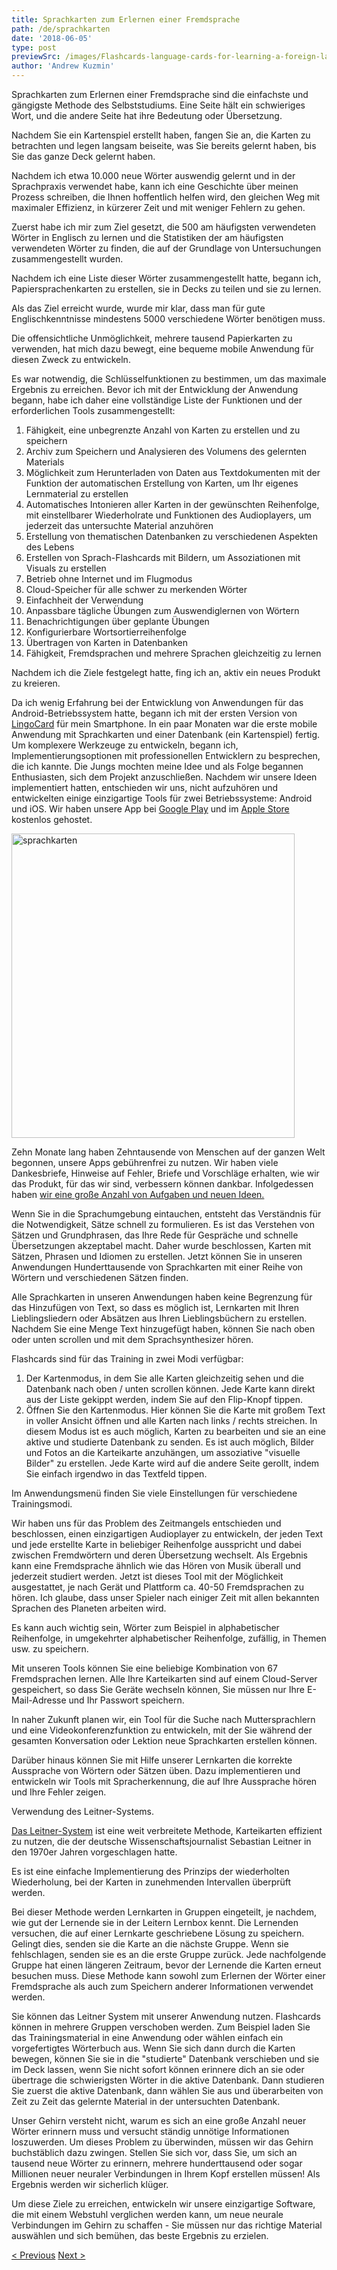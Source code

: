 ```yaml
---
title: Sprachkarten zum Erlernen einer Fremdsprache
path: /de/sprachkarten
date: '2018-06-05'
type: post
previewSrc: /images/Flashcards-language-cards-for-learning-a-foreign-language.-The-best-method-of-memorizing-words.jpg
author: 'Andrew Kuzmin'
---
```


Sprachkarten zum Erlernen einer Fremdsprache sind die einfachste und gängigste Methode des Selbststudiums. Eine Seite hält ein schwieriges Wort, und die andere Seite hat ihre Bedeutung oder Übersetzung.

Nachdem Sie ein Kartenspiel erstellt haben, fangen Sie an, die Karten zu betrachten und legen langsam beiseite, was Sie bereits gelernt haben, bis Sie das ganze Deck gelernt haben.

Nachdem ich etwa 10.000 neue Wörter auswendig gelernt und in der Sprachpraxis verwendet habe, kann ich eine Geschichte über meinen Prozess schreiben, die Ihnen hoffentlich helfen wird, den gleichen Weg mit maximaler Effizienz, in kürzerer Zeit und mit weniger Fehlern zu gehen.

Zuerst habe ich mir zum Ziel gesetzt, die 500 am häufigsten verwendeten Wörter in Englisch zu lernen und die Statistiken der am häufigsten verwendeten Wörter zu finden, die auf der Grundlage von Untersuchungen zusammengestellt wurden.

Nachdem ich eine Liste dieser Wörter zusammengestellt hatte, begann ich, Papiersprachenkarten zu erstellen, sie in Decks zu teilen und sie zu lernen.

Als das Ziel erreicht wurde, wurde mir klar, dass man für gute Englischkenntnisse mindestens 5000 verschiedene Wörter benötigen muss.

Die offensichtliche Unmöglichkeit, mehrere tausend Papierkarten zu verwenden, hat mich dazu bewegt, eine bequeme mobile Anwendung für diesen Zweck zu entwickeln.

Es war notwendig, die Schlüsselfunktionen zu bestimmen, um das maximale Ergebnis zu erreichen. Bevor ich mit der Entwicklung der Anwendung begann, habe ich daher eine vollständige Liste der Funktionen und der erforderlichen Tools zusammengestellt:

1. Fähigkeit, eine unbegrenzte Anzahl von Karten zu erstellen und zu speichern
2. Archiv zum Speichern und Analysieren des Volumens des gelernten Materials
3. Möglichkeit zum Herunterladen von Daten aus Textdokumenten mit der Funktion der automatischen Erstellung von Karten, um Ihr eigenes Lernmaterial zu erstellen
4. Automatisches Intonieren aller Karten in der gewünschten Reihenfolge, mit einstellbarer Wiederholrate und Funktionen des Audioplayers, um jederzeit das untersuchte Material anzuhören
5. Erstellung von thematischen Datenbanken zu verschiedenen Aspekten des Lebens
6. Erstellen von Sprach-Flashcards mit Bildern, um Assoziationen mit Visuals zu erstellen
7. Betrieb ohne Internet und im Flugmodus
8. Cloud-Speicher für alle schwer zu merkenden Wörter
9. Einfachheit der Verwendung
10. Anpassbare tägliche Übungen zum Auswendiglernen von Wörtern
11. Benachrichtigungen über geplante Übungen
12. Konfigurierbare Wortsortierreihenfolge
13. Übertragen von Karten in Datenbanken
14. Fähigkeit, Fremdsprachen und mehrere Sprachen gleichzeitig zu lernen

Nachdem ich die Ziele festgelegt hatte, fing ich an, aktiv ein neues Produkt zu kreieren.

Da ich wenig Erfahrung bei der Entwicklung von Anwendungen für das Android-Betriebssystem hatte, begann ich mit der ersten Version von <a href="https://lingocard.com" target="_blank" rel="noopener">LingoCard</a> für mein Smartphone. In ein paar Monaten war die erste mobile Anwendung mit Sprachkarten und einer Datenbank (ein Kartenspiel) fertig. Um komplexere Werkzeuge zu entwickeln, begann ich, Implementierungsoptionen mit professionellen Entwicklern zu besprechen, die ich kannte. Die Jungs mochten meine Idee und als Folge begannen Enthusiasten, sich dem Projekt anzuschließen. Nachdem wir unsere Ideen implementiert hatten, entschieden wir uns, nicht aufzuhören und entwickelten einige einzigartige Tools für zwei Betriebssysteme: Android und iOS. Wir haben unsere App bei <a href="https://play.google.com/store/apps/details?id=com.lingocard.lingocard" target="_blank" rel="noopener">Google Play</a> und im <a href="https://itunes.apple.com/us/app/lingocard/id1217076835?mt=8" target="_blank" rel="noopener">Apple Store</a> kostenlos gehostet.

<img class="aligncenter wp-image-7109" src="../images/2018/05/LingoCard-play.png" alt="sprachkarten" width="453" height="487" />

Zehn Monate lang haben Zehntausende von Menschen auf der ganzen Welt begonnen, unsere Apps gebührenfrei zu nutzen. Wir haben viele Dankesbriefe, Hinweise auf Fehler, Briefe und Vorschläge erhalten, wie wir das Produkt, für das wir sind, verbessern können dankbar. Infolgedessen haben <a href="https://lingocard.com" target="_blank" rel="noopener">wir eine große Anzahl von Aufgaben und neuen Ideen.</a>

Wenn Sie in die Sprachumgebung eintauchen, entsteht das Verständnis für die Notwendigkeit, Sätze schnell zu formulieren. Es ist das Verstehen von Sätzen und Grundphrasen, das Ihre Rede für Gespräche und schnelle Übersetzungen akzeptabel macht. Daher wurde beschlossen, Karten mit Sätzen, Phrasen und Idiomen zu erstellen. Jetzt können Sie in unseren Anwendungen Hunderttausende von Sprachkarten mit einer Reihe von Wörtern und verschiedenen Sätzen finden.

Alle Sprachkarten in unseren Anwendungen haben keine Begrenzung für das Hinzufügen von Text, so dass es möglich ist, Lernkarten mit Ihren Lieblingsliedern oder Absätzen aus Ihren Lieblingsbüchern zu erstellen. Nachdem Sie eine Menge Text hinzugefügt haben, können Sie nach oben oder unten scrollen und mit dem Sprachsynthesizer hören.

Flashcards sind für das Training in zwei Modi verfügbar:

1. Der Kartenmodus, in dem Sie alle Karten gleichzeitig sehen und die Datenbank nach oben / unten scrollen können. Jede Karte kann direkt aus der Liste gekippt werden, indem Sie auf den Flip-Knopf tippen.
2. Öffnen Sie den Kartenmodus. Hier können Sie die Karte mit großem Text in voller Ansicht öffnen und alle Karten nach links / rechts streichen. In diesem Modus ist es auch möglich, Karten zu bearbeiten und sie an eine aktive und studierte Datenbank zu senden. Es ist auch möglich, Bilder und Fotos an die Karteikarte anzuhängen, um assoziative "visuelle Bilder" zu erstellen. Jede Karte wird auf die andere Seite gerollt, indem Sie einfach irgendwo in das Textfeld tippen.

Im Anwendungsmenü finden Sie viele Einstellungen für verschiedene Trainingsmodi.

Wir haben uns für das Problem des Zeitmangels entschieden und beschlossen, einen einzigartigen Audioplayer zu entwickeln, der jeden Text und jede erstellte Karte in beliebiger Reihenfolge ausspricht und dabei zwischen Fremdwörtern und deren Übersetzung wechselt. Als Ergebnis kann eine Fremdsprache ähnlich wie das Hören von Musik überall und jederzeit studiert werden. Jetzt ist dieses Tool mit der Möglichkeit ausgestattet, je nach Gerät und Plattform ca. 40-50 Fremdsprachen zu hören. Ich glaube, dass unser Spieler nach einiger Zeit mit allen bekannten Sprachen des Planeten arbeiten wird.

Es kann auch wichtig sein, Wörter zum Beispiel in alphabetischer Reihenfolge, in umgekehrter alphabetischer Reihenfolge, zufällig, in Themen usw. zu speichern.

Mit unseren Tools können Sie eine beliebige Kombination von 67 Fremdsprachen lernen. Alle Ihre Karteikarten sind auf einem Cloud-Server gespeichert, so dass Sie Geräte wechseln können, Sie müssen nur Ihre E-Mail-Adresse und Ihr Passwort speichern.

In naher Zukunft planen wir, ein Tool für die Suche nach Muttersprachlern und eine Videokonferenzfunktion zu entwickeln, mit der Sie während der gesamten Konversation oder Lektion neue Sprachkarten erstellen können.

Darüber hinaus können Sie mit Hilfe unserer Lernkarten die korrekte Aussprache von Wörtern oder Sätzen üben. Dazu implementieren und entwickeln wir Tools mit Spracherkennung, die auf Ihre Aussprache hören und Ihre Fehler zeigen.

Verwendung des Leitner-Systems.

<a href="https://en.wikipedia.org/wiki/Leitner_system" target="_blank" rel="noopener">Das Leitner-System</a> ist eine weit verbreitete Methode, Karteikarten effizient zu nutzen, die der deutsche Wissenschaftsjournalist Sebastian Leitner in den 1970er Jahren vorgeschlagen hatte.

Es ist eine einfache Implementierung des Prinzips der wiederholten Wiederholung, bei der Karten in zunehmenden Intervallen überprüft werden.

Bei dieser Methode werden Lernkarten in Gruppen eingeteilt, je nachdem, wie gut der Lernende sie in der Leitern Lernbox kennt. Die Lernenden versuchen, die auf einer Lernkarte geschriebene Lösung zu speichern. Gelingt dies, senden sie die Karte an die nächste Gruppe. Wenn sie fehlschlagen, senden sie es an die erste Gruppe zurück. Jede nachfolgende Gruppe hat einen längeren Zeitraum, bevor der Lernende die Karten erneut besuchen muss. Diese Methode kann sowohl zum Erlernen der Wörter einer Fremdsprache als auch zum Speichern anderer Informationen verwendet werden.

Sie können das Leitner System mit unserer Anwendung nutzen. Flashcards können in mehrere Gruppen verschoben werden. Zum Beispiel laden Sie das Trainingsmaterial in eine Anwendung oder wählen einfach ein vorgefertigtes Wörterbuch aus. Wenn Sie sich dann durch die Karten bewegen, können Sie sie in die "studierte" Datenbank verschieben und sie im Deck lassen, wenn Sie nicht sofort können erinnere dich an sie oder übertrage die schwierigsten Wörter in die aktive Datenbank. Dann studieren Sie zuerst die aktive Datenbank, dann wählen Sie aus und überarbeiten von Zeit zu Zeit das gelernte Material in der untersuchten Datenbank.

Unser Gehirn versteht nicht, warum es sich an eine große Anzahl neuer Wörter erinnern muss und versucht ständig unnötige Informationen loszuwerden. Um dieses Problem zu überwinden, müssen wir das Gehirn buchstäblich dazu zwingen. Stellen Sie sich vor, dass Sie, um sich an tausend neue Wörter zu erinnern, mehrere hunderttausend oder sogar Millionen neuer neuraler Verbindungen in Ihrem Kopf erstellen müssen! Als Ergebnis werden wir sicherlich klüger.

Um diese Ziele zu erreichen, entwickeln wir unsere einzigartige Software, die mit einem Webstuhl verglichen werden kann, um neue neurale Verbindungen im Gehirn zu schaffen - Sie müssen nur das richtige Material auswählen und sich bemühen, das beste Ergebnis zu erzielen.

<a href="/de/wie-lernt-man-schnell-englisch">< Previous</a> <a href="/de/wie-kann-man-das-vokabular-verbessern">Next ></a>
